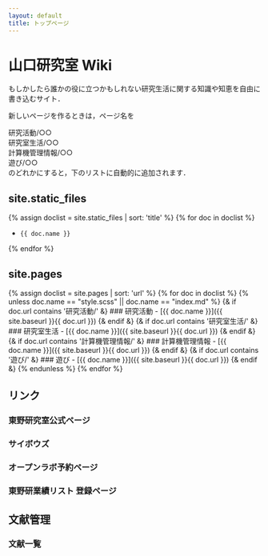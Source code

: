 ```yaml
---
layout: default
title: トップページ
---
```


# 山口研究室 Wiki 
もしかしたら誰かの役に立つかもしれない研究生活に関する知識や知恵を自由に書き込むサイト．

新しいページを作るときは，ページ名を

研究活動/○○  
研究室生活/○○  
計算機管理情報/○○  
遊び/○○  
のどれかにすると，下のリストに自動的に追加されます．

## site.static_files
{% assign doclist = site.static_files | sort: 'title'  %}
  {% for doc in doclist %}
  -     {{ doc.name }}
{% endfor %}

## site.pages
{% assign doclist = site.pages | sort: 'url'  %}
  {% for doc in doclist %}
    {% unless doc.name == "style.scss" || doc.name == "index.md" %} 
      {& if doc.url contains '研究活動/' &}
        ### 研究活動
        -     [{{ doc.name }}]({{ site.baseurl }}{{ doc.url }})
      {& endif &}
      {& if doc.url contains '研究室生活/' &}
        ### 研究室生活
        -     [{{ doc.name }}]({{ site.baseurl }}{{ doc.url }})
      {& endif &}
      {& if doc.url contains '計算機管理情報/' &}
        ### 計算機管理情報
        -     [{{ doc.name }}]({{ site.baseurl }}{{ doc.url }})
      {& endif &}
      {& if doc.url contains '遊び/' &}
        ### 遊び
        -     [{{ doc.name }}]({{ site.baseurl }}{{ doc.url }})
      {& endif &}
    {% endunless %}
{% endfor %}

## リンク
### 東野研究室公式ページ
### サイボウズ
### オープンラボ予約ページ
### 東野研業績リスト 登録ページ
## 文献管理
### 文献一覧

